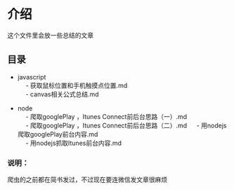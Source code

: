 # 介绍
这个文件里会放一些总结的文章
## 目录  
- javascript   
&emsp; - 获取鼠标位置和手机触摸点位置.md   
&emsp; - canvas相关公式总结.md  

- node  
  &emsp; - 爬取googlePlay ，Itunes Connect前后台思路（一）.md  
  &emsp; - 爬取googlePlay ，Itunes Connect前后台思路（二）.md
  &emsp; - 用nodejs爬取googlePlay前台内容.md  
  &emsp; - 用nodejs抓取Itunes前台内容.md
     

### 说明：
爬虫的之前都在简书发过，不过现在要连微信发文章很麻烦